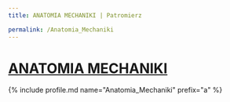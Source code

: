 ```yaml
---
title: ANATOMIA MECHANIKI | Patromierz

permalink: /Anatomia_Mechaniki
---
```


# [ANATOMIA MECHANIKI](https://patronite.pl/Anatomia_Mechaniki)

{% include profile.md name="Anatomia_Mechaniki" prefix="a" %}
